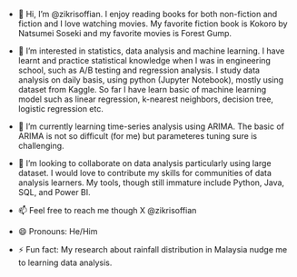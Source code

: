 - 👋 Hi, I’m @zikrisoffian. I enjoy reading books for both non-fiction and fiction and I love watching movies.
    My favorite fiction book is Kokoro by Natsumei Soseki and my favorite movies is Forest Gump.
  
- 👀 I’m interested in statistics, data analysis and machine learning.
     I have learnt and practice statistical knowledge when I was in engineering school, such as A/B testing and regression analysis.
     I study data analysis on daily basis, using python (Jupyter Notebook), mostly using dataset from Kaggle.
     So far I have learn basic of machine learning model such as linear regression, k-nearest neighbors, decision tree, logistic regression etc.
     
- 🌱 I’m currently learning time-series analysis using ARIMA.
     The basic of ARIMA is not so difficult (for me) but parameteres tuning sure is challenging.
     
- 💞️ I’m looking to collaborate on data analysis particularly using large dataset.
     I would love to contribute my skills for communities of data analysis learners. My tools, though still immature include Python, Java, SQL, and Power BI.
     
- 📫 Feel free to reach me though X @zikrisoffian
  
- 😄 Pronouns: He/Him
  
- ⚡ Fun fact: My research about rainfall distribution in Malaysia nudge me to learning data analysis.

<!---
zikrisoffian/zikrisoffian is a ✨ special ✨ repository because its `README.md` (this file) appears on your GitHub profile.
You can click the Preview link to take a look at your changes.
--->
